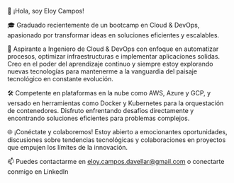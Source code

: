 👋 ¡Hola, soy Eloy Campos!

🎓 Graduado recientemente de un bootcamp en Cloud & DevOps, apasionado por transformar ideas en soluciones eficientes y escalables.

🚀 Aspirante a Ingeniero de Cloud & DevOps con enfoque en automatizar procesos, optimizar infraestructuras e implementar aplicaciones solidas. Creo en el poder del aprendizaje continuo y siempre estoy explorando nuevas tecnologías para mantenerme a la vanguardia del paisaje tecnológico en constante evolución.

🛠️ Competente en plataformas en la nube como AWS, Azure y GCP, y versado en herramientas como Docker y Kubernetes para la orquestación de contenedores. Disfruto enfrentando desafíos directamente y encontrando soluciones eficientes para problemas complejos.

🌐 ¡Conéctate y colaboremos! Estoy abierto a emocionantes oportunidades, discusiones sobre tendencias tecnológicas y colaboraciones en proyectos que empujen los límites de la innovación.

📫 Puedes contactarme en eloy.campos.davellar@gmail.com o conectarte conmigo en LinkedIn
